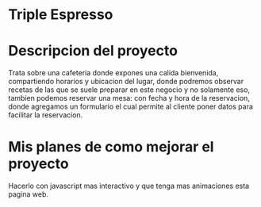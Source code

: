 # Triple Espresso

# Descripcion del proyecto
Trata sobre una cafeteria donde expones una calida bienvenida, compartiendo horarios y ubicacion del lugar, donde podremos observar recetas de las que se suele preparar en este negocio y no solamente eso, tambien podemos reservar una mesa: con fecha y hora de la reservacion, donde agregamos un formulario el cual permite al cliente poner datos para facilitar la reservacion. 
# Mis planes de como mejorar el proyecto
Hacerlo con javascript mas interactivo y que tenga mas animaciones esta pagina web.

